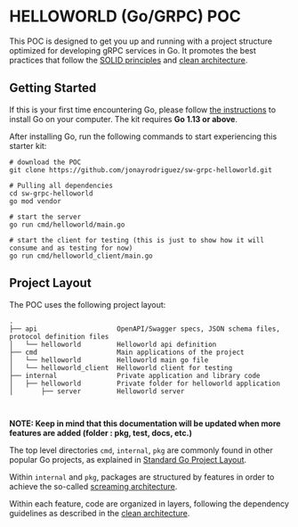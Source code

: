 # HELLOWORLD (Go/GRPC) POC


This POC is designed to get you up and running with a project structure optimized for developing
gRPC services in Go. It promotes the best practices that follow the [SOLID principles](https://en.wikipedia.org/wiki/SOLID)
and [clean architecture](https://blog.cleancoder.com/uncle-bob/2012/08/13/the-clean-architecture.html). 



## Getting Started

If this is your first time encountering Go, please follow [the instructions](https://golang.org/doc/install) to
install Go on your computer. The kit requires **Go 1.13 or above**.

After installing Go, run the following commands to start experiencing this starter kit:

```shell
# download the POC
git clone https://github.com/jonayrodriguez/sw-grpc-helloworld.git

# Pulling all dependencies
cd sw-grpc-helloworld
go mod vendor

# start the server
go run cmd/helloworld/main.go

# start the client for testing (this is just to show how it will consume and as testing for now)
go run cmd/helloworld_client/main.go

```

## Project Layout

The POC uses the following project layout:
 
```
.
├── api                    OpenAPI/Swagger specs, JSON schema files, protocol definition files
│   └── helloworld   	   Helloworld api definition
├── cmd                    Main applications of the project
│   └── helloworld   	   Helloworld main go file
│   └── helloworld_client  Helloworld client for testing
├── internal               Private application and library code
│   ├── helloworld         Private folder for helloworld application
│       ├── server         Helloworld server

    
```

**NOTE: Keep in mind that this documentation will be updated when more features are added (folder : pkg, test, docs, etc.)**


The top level directories `cmd`, `internal`, `pkg` are commonly found in other popular Go projects, as explained in
[Standard Go Project Layout](https://github.com/golang-standards/project-layout).

Within `internal` and `pkg`, packages are structured by features in order to achieve the so-called
[screaming architecture](https://blog.cleancoder.com/uncle-bob/2011/09/30/Screaming-Architecture.html).

Within each feature, code are organized in layers, following the dependency guidelines
as described in the [clean architecture](https://blog.cleancoder.com/uncle-bob/2012/08/13/the-clean-architecture.html).